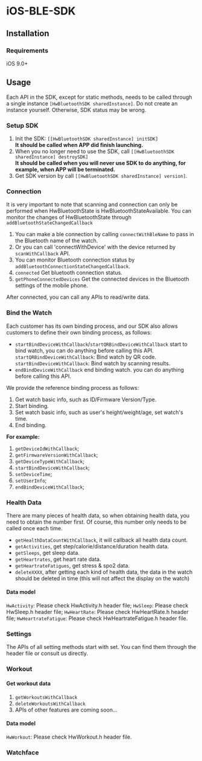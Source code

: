 # iOS-BLE-SDK

## Installation

### Requirements
iOS 9.0+

## Usage
Each API in the SDK, except for static methods, needs to be called through a single instance ``` [HwBluetoothSDK sharedInstance] ```. Do not create an instance yourself. Otherwise, SDK status may be wrong.
### Setup SDK
1. Init the SDK: ``` [[HwBluetoothSDK sharedInstance] initSDK] ```<br>
**It should be called when APP did finish launching.**
2. When you no longer need to use the SDK, call ```[[HwBluetoothSDK sharedInstance] destroySDK] ```<br>
**It should be called when you will never use SDK to do anything, for example, when APP will be terminated.**
3. Get SDK version by call ```[[HwBluetoothSDK sharedInstance] version]```.

### Connection

It is very important to note that scanning and connection can only be performed when HwBluetoothState is HwBluetoothStateAvailable.
You can monitor the changes of HwBluetoothState through ```addBluetoothStateChangedCallback```

1. You can make a ble connection by calling ```connectWithBleName``` to pass in the Bluetooth name of the watch.
2. Or you can call 'connectWithDevice' with the device returned by ```scanWithCallback``` API.
3. You can monitor Bluetooth connection status by ```addBluetoothConnectionStateChangedCallback```.
4. ```connected``` Get bluetooth connection status.
5. ```getPhoneConnectedDevices``` Get the connected devices in the Bluetooth settings of the mobile phone.

After connected, you can call any APIs to read/write data.

### Bind the Watch
Each customer has its own binding process, and our SDK also allows customers to define their own binding process, as follows:
* ```startBindDeviceWithCallback```/```startQRBindDeviceWithCallback``` start to bind watch, you can do anything before calling this API.
```startQRBindDeviceWithCallback```: Bind watch by QR code.<br>
```startBindDeviceWithCallback```: Bind watch by scanning results.
* ```endBindDeviceWithCallback``` end binding watch. you can do anything before calling this API.

We provide the reference binding process as follows:
1. Get watch basic info, such as ID/Firmware Version/Type.
2. Start binding.
3. Set watch basic info, such as user's height/weight/age, set watch's time.
4. End binding.

**For example:**
1. ```getDeviceIdWithCallback```;
2. ```getFirmwareVersionWithCallback```;
3. ```getDeviceTypeWithCallback```;
4. ```startBindDeviceWithCallback```;
5. ```setDeviceTime```;
6. ```setUserInfo```;
7. ```endBindDeviceWithCallback```;

### Health Data
There are many pieces of health data, so when obtaining health data, you need to obtain the number first. Of course, this number only needs to be called once each time.

* ```getHealthDataCountWithCallback```, it will callback all health data count.
* ```getActivities```, get step/calorie/distance/duration health data.
* ```getSleeps```, get sleep data.
* ```getHeartrates```, get heart rate data.
* ```getHeartrateFatigues```, get stress & spo2 data.
* ```deleteXXXX```, after getting each kind of health data, the data in the watch should be deleted in time (this will not affect the display on the watch)

#### Data model
```HwActivity```: Please check HwActivity.h header file;
```HwSleep```: Please check HwSleep.h header file;
```HwHeartRate```: Please check HwHeartRate.h header file;
```HwHeartrateFatigue```: Please check HwHeartrateFatigue.h header file.

### Settings
The APIs of all setting methods start with set. You can find them through the header file or consult us directly.

### Workout
#### Get workout data
1. ```getWorkoutsWithCallback```
2. ```deleteWorkoutsWithCallback```
3. APIs of other features are coming soon...

#### Data model
```HwWorkout```: Please check HwWorkout.h header file.

### Watchface

